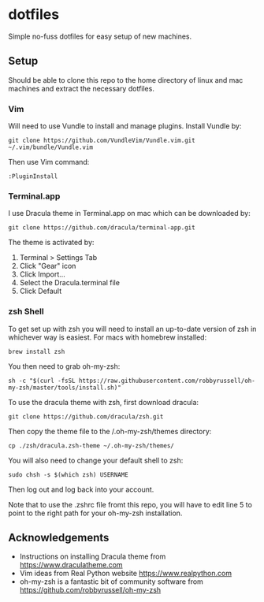 # dotfiles

Simple no-fuss dotfiles for easy setup of new machines.

## Setup

Should be able to clone this repo to the home directory of linux and mac machines and extract the necessary dotfiles.

### Vim

Will need to use Vundle to install and manage plugins. Install Vundle by: 
```
git clone https://github.com/VundleVim/Vundle.vim.git ~/.vim/bundle/Vundle.vim
```

Then use Vim command:
```
:PluginInstall
```

### Terminal.app

I use Dracula theme in Terminal.app on mac which can be downloaded by:
```
git clone https://github.com/dracula/terminal-app.git
```

The theme is activated by:
1) Terminal > Settings Tab
2) Click "Gear" icon
3) Click Import...
4) Select the Dracula.terminal file
5) Click Default

### zsh Shell

To get set up with zsh you will need to install an up-to-date version of zsh in whichever way is easiest.
For macs with homebrew installed:
```
brew install zsh
```
You then need to grab oh-my-zsh:
```
sh -c "$(curl -fsSL https://raw.githubusercontent.com/robbyrussell/oh-my-zsh/master/tools/install.sh)"
```
To use the dracula theme with zsh, first download dracula:
```
git clone https://github.com/dracula/zsh.git
```
Then copy the theme file to the /.oh-my-zsh/themes directory:
```
cp ./zsh/dracula.zsh-theme ~/.oh-my-zsh/themes/
```
You will also need to change your default shell to zsh:
```
sudo chsh -s $(which zsh) USERNAME
```
Then log out and log back into your account.

Note that to use the .zshrc file fromt this repo, you will have to edit line 5 to point to the right path for your oh-my-zsh installation.


## Acknowledgements

* Instructions on installing Dracula theme from https://www.draculatheme.com
* Vim ideas from Real Python website https://www.realpython.com
* oh-my-zsh is a fantastic bit of community software from https://github.com/robbyrussell/oh-my-zsh



